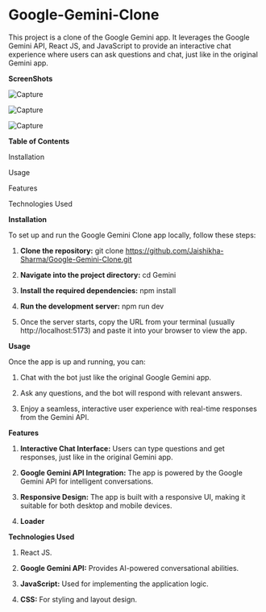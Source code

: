 # Google-Gemini-Clone


This project is a clone of the Google Gemini app. It leverages the Google Gemini API, React JS, and JavaScript to provide an interactive chat experience where users can ask questions and chat, just like in the original Gemini app.

**ScreenShots**

![Capture](https://github.com/user-attachments/assets/3c6accc4-777a-459b-89f4-99fb1ad38c7d)

![Capture](https://github.com/user-attachments/assets/bc978cc0-b1ee-4c19-832e-839ff012acb5)

![Capture](https://github.com/user-attachments/assets/a5c257d3-ce46-4a51-9c35-4b7f9d0121e7)




**Table of Contents**

Installation

Usage

Features

Technologies Used

**Installation**

To set up and run the Google Gemini Clone app locally, follow these steps:

1. **Clone the repository:** git clone https://github.com/Jaishikha-Sharma/Google-Gemini-Clone.git

2. **Navigate into the project directory:** cd Gemini

3. **Install the required dependencies:** npm install

4. **Run the development server:** npm run dev

5. Once the server starts, copy the URL from your terminal (usually http://localhost:5173) and paste it into your browser to view the app.

**Usage**

Once the app is up and running, you can:

1. Chat with the bot just like the original Google Gemini app.

2. Ask any questions, and the bot will respond with relevant answers.

3. Enjoy a seamless, interactive user experience with real-time responses from the Gemini API.

**Features**
1. **Interactive Chat Interface:** Users can type questions and get responses, just like in the original Gemini app.

2. **Google Gemini API Integration:** The app is powered by the Google Gemini API for intelligent conversations.

3. **Responsive Design:** The app is built with a responsive UI, making it suitable for both desktop and mobile devices.

4. **Loader**

**Technologies Used**
1. React JS.

2. **Google Gemini API:** Provides AI-powered conversational abilities.

3. **JavaScript:** Used for implementing the application logic.

4. **CSS:** For styling and layout design.






   
